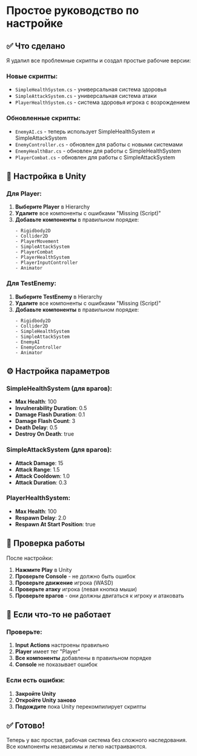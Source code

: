 # Простое руководство по настройке

## ✅ Что сделано

Я удалил все проблемные скрипты и создал простые рабочие версии:

### Новые скрипты:
- `SimpleHealthSystem.cs` - универсальная система здоровья
- `SimpleAttackSystem.cs` - универсальная система атаки  
- `PlayerHealthSystem.cs` - система здоровья игрока с возрождением

### Обновленные скрипты:
- `EnemyAI.cs` - теперь использует SimpleHealthSystem и SimpleAttackSystem
- `EnemyController.cs` - обновлен для работы с новыми системами
- `EnemyHealthBar.cs` - обновлен для работы с SimpleHealthSystem
- `PlayerCombat.cs` - обновлен для работы с SimpleAttackSystem

## 🔧 Настройка в Unity

### Для Player:
1. **Выберите Player** в Hierarchy
2. **Удалите** все компоненты с ошибками "Missing (Script)"
3. **Добавьте компоненты** в правильном порядке:
   ```
   - Rigidbody2D
   - Collider2D  
   - PlayerMovement
   - SimpleAttackSystem
   - PlayerCombat
   - PlayerHealthSystem
   - PlayerInputController
   - Animator
   ```

### Для TestEnemy:
1. **Выберите TestEnemy** в Hierarchy
2. **Удалите** все компоненты с ошибками "Missing (Script)"
3. **Добавьте компоненты** в правильном порядке:
   ```
   - Rigidbody2D
   - Collider2D
   - SimpleHealthSystem
   - SimpleAttackSystem
   - EnemyAI
   - EnemyController
   - Animator
   ```

## ⚙️ Настройка параметров

### SimpleHealthSystem (для врагов):
- **Max Health**: 100
- **Invulnerability Duration**: 0.5
- **Damage Flash Duration**: 0.1
- **Damage Flash Count**: 3
- **Death Delay**: 0.5
- **Destroy On Death**: true

### SimpleAttackSystem (для врагов):
- **Attack Damage**: 15
- **Attack Range**: 1.5
- **Attack Cooldown**: 1.0
- **Attack Duration**: 0.3

### PlayerHealthSystem:
- **Max Health**: 100
- **Respawn Delay**: 2.0
- **Respawn At Start Position**: true

## 🎯 Проверка работы

После настройки:
1. **Нажмите Play** в Unity
2. **Проверьте Console** - не должно быть ошибок
3. **Проверьте движение** игрока (WASD)
4. **Проверьте атаку** игрока (левая кнопка мыши)
5. **Проверьте врагов** - они должны двигаться к игроку и атаковать

## 🚨 Если что-то не работает

### Проверьте:
1. **Input Actions** настроены правильно
2. **Player** имеет тег "Player"
3. **Все компоненты** добавлены в правильном порядке
4. **Console** не показывает ошибок

### Если есть ошибки:
1. **Закройте Unity**
2. **Откройте Unity заново**
3. **Подождите** пока Unity перекомпилирует скрипты

## ✅ Готово!

Теперь у вас простая, рабочая система без сложного наследования. Все компоненты независимы и легко настраиваются. 